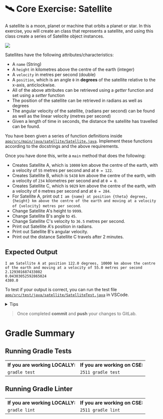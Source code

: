 # 🛰️ Core Exercise: Satellite

A satellite is a moon, planet or machine that orbits a planet or star. In this exercise, you will create an class that represents a satellite, and using this class create a series of Satellite object instances.

![](/images/Satellite.png)

Satellites have the following attributes/characteristics:

- A `name` (String)
- A `height` in kilometres above the centre of the earth (integer)
- A `velocity` in metres per second (double)
- A `position`, which is an angle `θ` in **degrees** of the satellite relative to the x-axis, anticlockwise.
- All of the above attributes can be retrieved using a _getter_ function and set using a _setter_ function
- The position of the satellite can be retrieved in radians as well as degrees
- The angular velocity of the satellite, (radians per second) can be found as well as the linear velocity (metres per second)
- Given a length of time in seconds, the distance the satellite has travelled can be found.

You have been given a series of function definitions inside [`app/src/main/java/satellite/Satellite.java`](/app/src/main/java/satellite/Satellite.java). Implement these functions according to the docstrings and the above requirements.

Once you have done this, write a `main` method that does the following:

- Creates Satellite A, which is `10000` km above the centre of the earth, with a velocity of `55` metres per second and at `θ = 122`.
- Creates Satellite B, which is `5438` km above the centre of the earth, with a velocity of `234` kilometres per second and at `θ = 0`.
- Creates Satellite C, which is `9029` km above the centre of the earth, with a velocity of `0` metres per second and at `θ = 284`.
- For Satellite A, print out `I am {name} at position {theta} degrees, {height} km above the centre of the earth and moving at a velocity of {velocity} metres per second`.
- Change Satellite A's height to `9999`.
- Change Satellite B's angle to `45`.
- Change Satellite C's velocity to `36.5` metres per second.
- Print out Satellite A's position in radians.
- Print out Satellite B's angular velocity.
- Print out the distance Satellite C travels after 2 minutes.

## Expected Output

```
I am Satellite A at position 122.0 degrees, 10000 km above the centre of the earth and moving at a velocity of 55.0 metres per second
2.129301687433082
0.04303052592865024
4380.0
```

To test if your output is correct, you can run the test file [`app/src/test/java/satellite/SatelliteTest.java`](/app/src/test/java/satellite/SatelliteTest.java) in VSCode.

<details>
  <summary>Tips</summary>
  <ol>
    <li>
      You will need to store all of the attributes as fields in the class. This
      can be done above your constructor by declaring each field. For example:
      <br />
      <code>private String name;</code><br />
      You don't have to set the field to be any particular value (they will be
      null by default for objects, and 0 for primitive data types like
      integers).
    </li>
    <li>
      In the constructor, initialise all of the fields to the parameters using
      the syntax: <br />
      <code>this.name = name;</code>
    </li>
    <li>
      You can convert between degrees and radians using
      <code>Math.toDegrees(theta)</code> and <code>Math.toRadians(theta)</code>.
    </li>
    <li>
      The formula for conversion between linear and angular velocity is 
      <code>linear velocity = radius * angular velocity</code> i.e. 
      <code>angular velocity = linear velocity / radius</code>. Think about what
      the 'radius' is here!
    </li>
  </ol>
</details>

> Once completed **commit** and **push** your changes to GitLab.

# Gradle Summary

## Running Gradle Tests

<table>
  <tr>
    <th>If you are working LOCALLY:</th>
    <th>If you are working on CSE:</th>
  </tr>
  <tr>
    <td><code>gradle test</code></td>
    <td><code>2511 gradle test</code></td>
  </tr>
</table>

## Running Gradle Linter

<table>
  <tr>
    <th>If you are working LOCALLY:</th>
    <th>If you are working on CSE:</th>
  </tr>
  <tr>
    <td>
      <code>gradle lint</code>
    </td>
    <td>
      <code>2511 gradle lint</code>
    </td>
  </tr>
</table>

